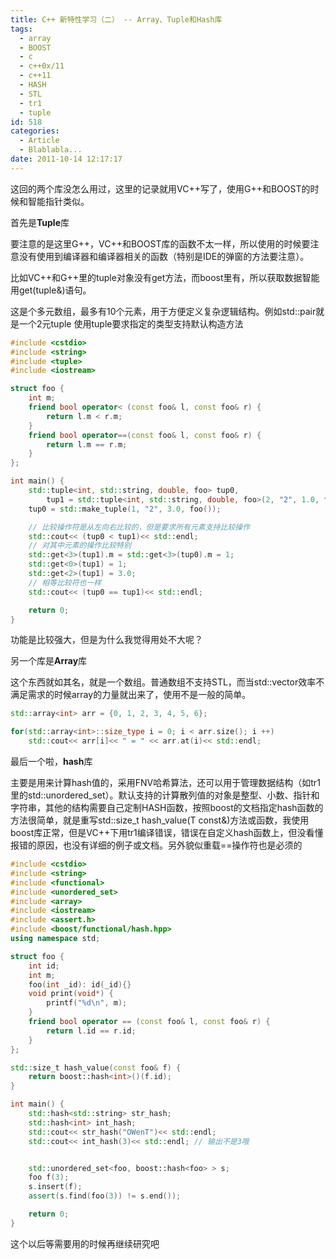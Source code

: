 ```yaml
---
title: C++ 新特性学习（二） -- Array、Tuple和Hash库
tags:
  - array
  - BOOST
  - c
  - c++0x/11
  - c++11
  - HASH
  - STL
  - tr1
  - tuple
id: 518
categories:
  - Article
  - Blablabla...
date: 2011-10-14 12:17:17
---
```


这回的两个库没怎么用过，这里的记录就用VC++写了，使用G++和BOOST的时候和智能指针类似。

首先是**Tuple**库

要注意的是这里G++，VC++和BOOST库的函数不太一样，所以使用的时候要注意没有使用到编译器和编译器相关的函数（特别是IDE的弹窗的方法要注意）。

比如VC++和G++里的tuple对象没有get方法，而boost里有，所以获取数据智能用get(tuple&)语句。

这是个多元数组，最多有10个元素，用于方便定义复杂逻辑结构。例如std::pair就是一个2元tuple 使用tuple要求指定的类型支持默认构造方法

```cpp
#include <cstdio>
#include <string>
#include <tuple>
#include <iostream>

struct foo {
    int m;
    friend bool operator< (const foo& l, const foo& r) {
        return l.m < r.m;
    }
    friend bool operator==(const foo& l, const foo& r) {
        return l.m == r.m;
    }
};

int main() {
    std::tuple<int, std::string, double, foo> tup0,
        tup1 = std::tuple<int, std::string, double, foo>(2, "2", 1.0, foo());
    tup0 = std::make_tuple(1, "2", 3.0, foo());

    // 比较操作符是从左向右比较的，但是要求所有元素支持比较操作
    std::cout<< (tup0 < tup1)<< std::endl;
    // 对其中元素的操作比较特别
    std::get<3>(tup1).m = std::get<3>(tup0).m = 1;
    std::get<0>(tup1) = 1;
    std::get<2>(tup1) = 3.0;
    // 相等比较符也一样
    std::cout<< (tup0 == tup1)<< std::endl;

    return 0;
}
```

功能是比较强大，但是为什么我觉得用处不大呢？

另一个库是**Array**库

这个东西就如其名，就是一个数组。普通数组不支持STL，而当std::vector效率不满足需求的时候array的力量就出来了，使用不是一般的简单。

```cpp
std::array<int> arr = {0, 1, 2, 3, 4, 5, 6};

for(std::array<int>::size_type i = 0; i < arr.size(); i ++)
    std::cout<< arr[i]<< " = " << arr.at(i)<< std::endl;
```

最后一个啦，**hash**库

主要是用来计算hash值的，采用FNV哈希算法，还可以用于管理数据结构（如tr1里的std::unordered_set）。默认支持的计算散列值的对象是整型、小数、指针和字符串，其他的结构需要自己定制HASH函数，按照boost的文档指定hash函数的方法很简单，就是重写std::size_t hash_value(T const&)方法或函数，我使用boost库正常，但是VC++下用tr1编译错误，错误在自定义hash函数上，但没看懂报错的原因，也没有详细的例子或文档。另外貌似重载==操作符也是必须的

```cpp
#include <cstdio>
#include <string>
#include <functional>
#include <unordered_set>
#include <array>
#include <iostream>
#include <assert.h>
#include <boost/functional/hash.hpp>
using namespace std;

struct foo {
    int id;
    int m;
    foo(int _id): id(_id){}
    void print(void*) {
        printf("%d\n", m);
    }
    friend bool operator == (const foo& l, const foo& r) {
        return l.id == r.id;
    }
};

std::size_t hash_value(const foo& f) {
    return boost::hash<int>()(f.id);
}

int main() {
    std::hash<std::string> str_hash;
    std::hash<int> int_hash;
    std::cout<< str_hash("OWenT")<< std::endl;
    std::cout<< int_hash(3)<< std::endl; // 输出不是3哦


    std::unordered_set<foo, boost::hash<foo> > s;
    foo f(3);
    s.insert(f);
    assert(s.find(foo(3)) != s.end());

    return 0;
}
```
这个以后等需要用的时候再继续研究吧